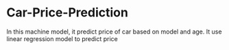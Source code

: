 # Car-Price-Prediction
In this machine model, it predict price of  car based on model and age. It use linear regression model to predict price
